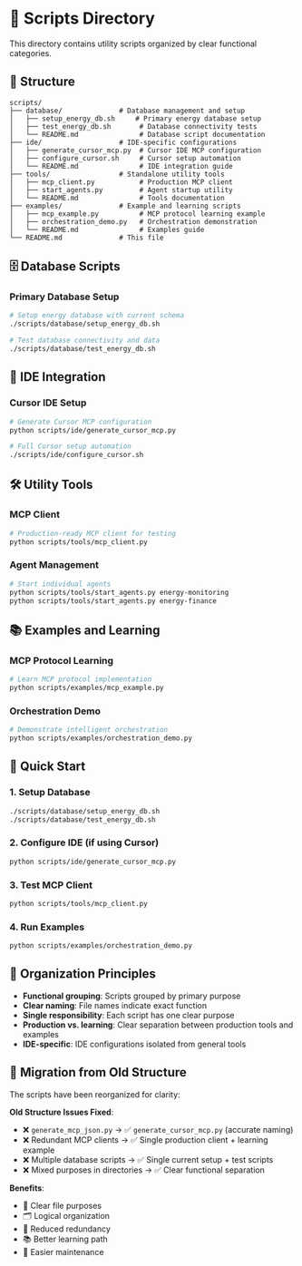 # 🔧 Scripts Directory

This directory contains utility scripts organized by clear functional categories.

## 📁 Structure

```
scripts/
├── database/              # Database management and setup
│   ├── setup_energy_db.sh     # Primary energy database setup
│   ├── test_energy_db.sh       # Database connectivity tests
│   └── README.md               # Database script documentation
├── ide/                   # IDE-specific configurations
│   ├── generate_cursor_mcp.py  # Cursor IDE MCP configuration
│   ├── configure_cursor.sh     # Cursor setup automation
│   └── README.md               # IDE integration guide
├── tools/                 # Standalone utility tools
│   ├── mcp_client.py           # Production MCP client
│   ├── start_agents.py         # Agent startup utility
│   └── README.md               # Tools documentation
├── examples/              # Example and learning scripts
│   ├── mcp_example.py          # MCP protocol learning example
│   ├── orchestration_demo.py   # Orchestration demonstration
│   └── README.md               # Examples guide
└── README.md              # This file
```

## 🗄️ Database Scripts

### **Primary Database Setup**
```bash
# Setup energy database with current schema
./scripts/database/setup_energy_db.sh

# Test database connectivity and data
./scripts/database/test_energy_db.sh
```

## 🎯 IDE Integration

### **Cursor IDE Setup**
```bash
# Generate Cursor MCP configuration
python scripts/ide/generate_cursor_mcp.py

# Full Cursor setup automation
./scripts/ide/configure_cursor.sh
```

## 🛠️ Utility Tools

### **MCP Client**
```bash
# Production-ready MCP client for testing
python scripts/tools/mcp_client.py
```

### **Agent Management**
```bash
# Start individual agents
python scripts/tools/start_agents.py energy-monitoring
python scripts/tools/start_agents.py energy-finance
```

## 📚 Examples and Learning

### **MCP Protocol Learning**
```bash
# Learn MCP protocol implementation
python scripts/examples/mcp_example.py
```

### **Orchestration Demo**
```bash
# Demonstrate intelligent orchestration
python scripts/examples/orchestration_demo.py
```

## 🚀 Quick Start

### **1. Setup Database**
```bash
./scripts/database/setup_energy_db.sh
./scripts/database/test_energy_db.sh
```

### **2. Configure IDE (if using Cursor)**
```bash
python scripts/ide/generate_cursor_mcp.py
```

### **3. Test MCP Client**
```bash
python scripts/tools/mcp_client.py
```

### **4. Run Examples**
```bash
python scripts/examples/orchestration_demo.py
```

## 📝 Organization Principles

- **Functional grouping**: Scripts grouped by primary purpose
- **Clear naming**: File names indicate exact function
- **Single responsibility**: Each script has one clear purpose
- **Production vs. learning**: Clear separation between production tools and examples
- **IDE-specific**: IDE configurations isolated from general tools

## 🔄 Migration from Old Structure

The scripts have been reorganized for clarity:

**Old Structure Issues Fixed**:
- ❌ `generate_mcp_json.py` → ✅ `generate_cursor_mcp.py` (accurate naming)
- ❌ Redundant MCP clients → ✅ Single production client + learning example
- ❌ Multiple database scripts → ✅ Single current setup + test scripts
- ❌ Mixed purposes in directories → ✅ Clear functional separation

**Benefits**:
- 🎯 Clear file purposes
- 🗂️ Logical organization
- 🔧 Reduced redundancy
- 📚 Better learning path
- 🚀 Easier maintenance
